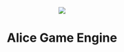 <div align="center">
  <img src="https://s1.ax1x.com/2022/08/27/vRYcvt.png">
  <h1>Alice Game Engine</h1>
</div>
